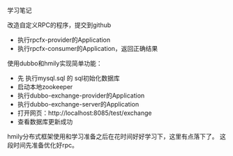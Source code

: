 学习笔记

改造自定义RPC的程序，提交到github

* 执行rpcfx-provider的Application
* 执行rpcfx-consumer的Application，返回正确结果


使用dubbo和hmily实现简单功能：
* 先 执行mysql.sql 的 sql初始化数据库
* 启动本地zookeeper
* 执行dubbo-exchange-provider的Application
* 执行dubbo-exchange-server的Application
* 打开网页：http://localhost:8085/test/exchange
* 查看数据库更新成功


hmily分布式框架使用和学习准备之后在花时间好好学习下，这里有点落下了。
这段时间先准备优化好rpc。
